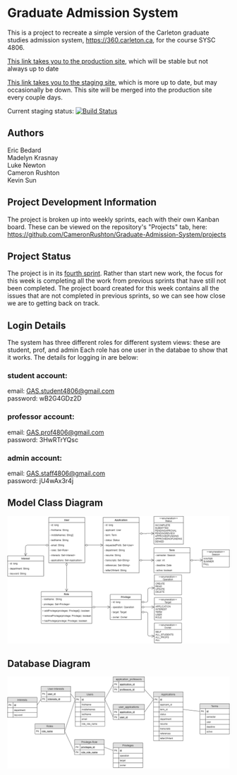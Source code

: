 # Graduate Admission System
This is a project to recreate a simple version of the Carleton graduate studies admission system, https://360.carleton.ca, for the course SYSC 4806.

[This link takes you to the production site](https://graduate-admission-system.herokuapp.com/), which will be stable but not always up to date

[This link takes you to the staging site](https://graduate-admission-staging.herokuapp.com/), which is more up to date, but may occasionally be down. This site will be merged into the production site every couple days.

Current staging status: [![Build Status](https://travis-ci.org/CameronRushton/Graduate-Admission-System.svg?branch=develop)](https://travis-ci.org/CameronRushton/Graduate-Admission-System)

## Authors
Eric Bedard <br>
Madelyn Krasnay <br>
Luke Newton <br>
Cameron Rushton <br>
Kevin Sun 

## Project Development Information
The project is broken up into weekly sprints, each with their own Kanban board. These can be viewed on the repository's "Projects" tab, here: https://github.com/CameronRushton/Graduate-Admission-System/projects

## Project Status
The project is in its [fourth sprint](https://github.com/CameronRushton/Graduate-Admission-System/projects/4). Rather than start new work, the focus for this week is completing all the work from previous sprints that have still not been completed. The project board created for this week contains all the issues that are not completed in previous sprints, so we can see how close we are to getting back on track.

## Login Details
The system has three different roles for different system views: these are student, prof, and admin
Each role has one user in the databae to show that it works. The details for logging in are below:

### student account:
email: GAS.student4806@gmail.com <br/>
password: wB2G4GDz2D

### professor account:
email: GAS.prof4806@gmail.com <br/>
password: 3HwRTrYQsc

### admin account:
email: GAS.staff4806@gmail.com <br/>
password: jU4wAx3r4j

## Model Class Diagram
![UML Class Diagram](/diagrams/ClassDiagram.PNG)

## Database Diagram
![Database Diagram](/diagrams/Database.PNG)
